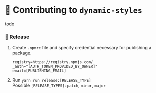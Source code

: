 # 🔨 Contributing to `dynamic-styles`

todo

### 🚀 Release

1. Create `.npmrc` file and specify credential necessary for publishing a package.
    ```text
    registry=https://registry.npmjs.com/
    _auth="[AUTH_TOKEN_PROVIDED_BY_OWNER]"
    email=[PUBLISHING_EMAIL]
    ```
   
2. Run `yarn run release:[RELEASE_TYPE]` <br/>
   Possible `[RELEASE_TYPES]`: `patch`, `minor`, `major`


